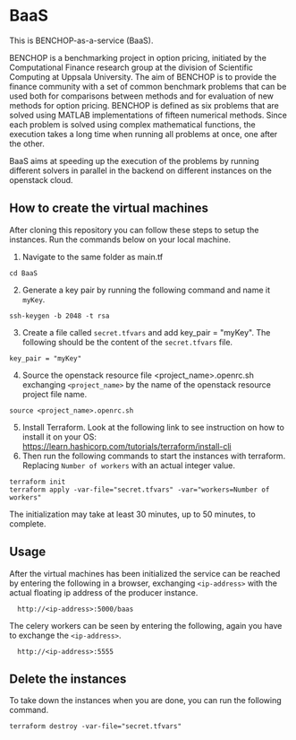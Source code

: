 # BaaS
This is BENCHOP-as-a-service (BaaS).

BENCHOP is a benchmarking project in option pricing, initiated by the Computational Finance research group at the division of Scientific Computing at Uppsala University. The aim of BENCHOP is to provide the finance community with a set of common benchmark problems that can be used both for comparisons between methods and for evaluation of new methods for option pricing. BENCHOP is defined as six problems that are solved using MATLAB implementations of fifteen numerical methods. Since each problem is solved using complex mathematical functions, the execution takes a long time when running all problems at once, one after the other. 

BaaS aims at speeding up the execution of the problems by running different solvers in parallel in the backend on different instances on the openstack cloud. 

## How to create the virtual machines 
After cloning this repository you can follow these steps to setup the instances. Run the commands below on your local machine. 

1) Navigate to the same folder as main.tf
  ```shell
  cd BaaS
  ```
2) Generate a key pair by running the following command and name it `myKey`.
  ```shell
  ssh-keygen -b 2048 -t rsa
  ```
3) Create a file called `secret.tfvars` and add key_pair = "myKey". The following should be the content of the `secret.tfvars` file.
  ```shell
  key_pair = "myKey"
  ```
4) Source the openstack resource file <project_name>.openrc.sh exchanging `<project_name>` by the name of the openstack resource project file name.
  ```shell
  source <project_name>.openrc.sh
  ```
5) Install Terraform. Look at the following link to see instruction on how to install it on your OS: https://learn.hashicorp.com/tutorials/terraform/install-cli
6) Then run the following commands to start the instances with terraform. Replacing `Number of workers` with an actual integer value. 
  ```shell
  terraform init
  terraform apply -var-file="secret.tfvars" -var="workers=Number of workers"
  ```

The initialization may take at least 30 minutes, up to 50 minutes, to complete. 

## Usage
After the virtual machines has been initialized the service can be reached by entering the following in a browser, exchanging `<ip-address>` with the actual floating ip address of the producer instance.
  
```shell
  http://<ip-address>:5000/baas
```
  
  The celery workers can be seen by entering the following, again you have to exchange the `<ip-address>`.
  
```shell
  http://<ip-address>:5555
```

## Delete the instances
To take down the instances when you are done, you can run the following command.
```shell
terraform destroy -var-file="secret.tfvars"
```
